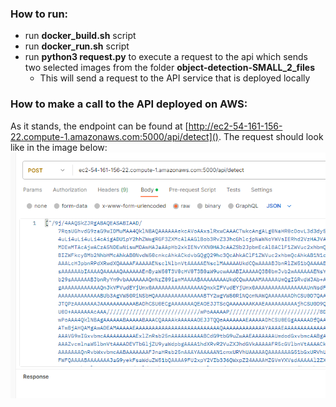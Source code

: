 ### How to run: 
- run **docker_build.sh** script
- run **docker_run.sh** script
- run **python3 request.py** to execute a request to the api which sends two selected images from the folder **object-detection-SMALL_2_files**
  - This will send a request to the API service that is deployed locally
  
### How to make a call to the API deployed on AWS:
As it stands, the endpoint can be found at [http://ec2-54-161-156-22.compute-1.amazonaws.com:5000/api/detect]().
The request should look like in the image below:
![request example](request-example.png)